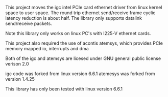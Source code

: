 This project moves the igc intel PCIe card ethernet driver from linux kernel space to user space.
The round trip ethernet send/receive frame cyclic latency reduction is about half.
The library only supports datalink send/receive packets.

Note this library only works on linux PC's with I225-V ethernet cards.

This project also required the use of acontis atemsys, which provides PCIe memory mapped io, interrupts and dma

Both of the igc and atemsys are licesed under GNU general public license verison 2.0

igc code was forked from linux version 6.6.1
atemesys was forked from version 1.4.25

This library has only been tested with linux version 6.6.1